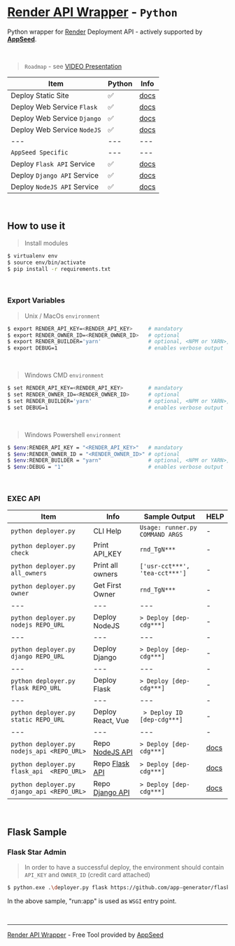 # [Render API Wrapper](https://www.youtube.com/watch?v=RRbmOhTzkYo) - `Python`

Python wrapper for [Render](https://render.com/) Deployment API - actively supported by **[AppSeed](https://appseed.us/)**.

<br />

> `Roadmap` - see [VIDEO Presentation](https://www.youtube.com/watch?v=RRbmOhTzkYo)

| Item | Python | Info |
| --- | --- | --- |
| Deploy Static Site          | ✅ | [docs](./docs/deploy-static.md) |
| Deploy Web Service `Flask`  | ✅ | [docs](./docs/deploy-flask.md)  |
| Deploy Web Service `Django` | ✅ | [docs](./docs/deploy-django.md) |
| Deploy Web Service `NodeJS` | ✅ | [docs](./docs/deploy-nodejs.md) |
| --- | --- | --- |
| `AppSeed Specific` | --- | --- |
| Deploy `Flask API` Service  | ✅ | [docs](./docs/deploy-flask-api.md)  |
| Deploy `Django API` Service | ✅ | [docs](./docs/deploy-django-api.md) |
| Deploy `NodeJS API` Service | ✅ | [docs](./docs/deploy-nodejs-api.md) |

<br />

## How to use it

> Install modules

```bash
$ virtualenv env
$ source env/bin/activate
$ pip install -r requirements.txt
```

<br />

### Export Variables

> Unix / MacOs `environment`

```bash
$ export RENDER_API_KEY=<RENDER_API_KEY>     # mandatory
$ export RENDER_OWNER_ID=<RENDER_OWNER_ID>   # optional
$ export RENDER_BUILDER='yarn'               # optional, <NPM or YARN>, defaults to NPM
$ export DEBUG=1                             # enables verbose output
```

<br />

> Windows CMD `environment`

```bash
$ set RENDER_API_KEY=<RENDER_API_KEY>        # mandatory
$ set RENDER_OWNER_ID=<RENDER_OWNER_ID>      # optional
$ set RENDER_BUILDER='yarn'                  # optional, <NPM or YARN>, defaults to NPM
$ set DEBUG=1                                # enables verbose output
```

<br />

> Windows Powershell `environment`

```bash
$ $env:RENDER_API_KEY = "<RENDER_API_KEY>"   # mandatory
$ $env:RENDER_OWNER_ID = "<RENDER_OWNER_ID>" # optional
$ $env:RENDER_BUILDER = "yarn"               # optional, <NPM or YARN>, defaults to NPM
$ $env:DEBUG = "1"                           # enables verbose output
```

<br />

### EXEC API

| Item | Info | Sample Output | HELP |
| --- | --- | --- | --- |
| `python deployer.py` | CLI Help | `Usage: runner.py COMMAND ARGS` | - |
| `python deployer.py check` | Print API_KEY | `rnd_TgN***` | - |
| `python deployer.py all_owners` | Print all owners | `['usr-cct***', 'tea-cct***']` | - |
| `python deployer.py owner` | Get First Owner | `rnd_TgN***` | - |
| --- | --- | --- | - |
| `python deployer.py nodejs REPO_URL` | Deploy NodeJS | `> Deploy [dep-cdg***]` | - |
| --- | --- | --- | - |
| `python deployer.py django REPO_URL` | Deploy Django | `> Deploy [dep-cdg***]` | - |
| --- | --- | --- | - |
| `python deployer.py flask REPO_URL`  | Deploy Flask  | `> Deploy [dep-cdg***]` | - |
| --- | --- | --- | - |
| `python deployer.py static REPO_URL` | Deploy React, Vue | ` > Deploy ID [dep-cdg***]` | - |
| --- | --- | --- | - |
| `python deployer.py nodejs_api <REPO_URL>` | Repo [NodeJS API](https://github.com/app-generator/api-server-nodejs) | `> Deploy [dep-cdg***]` | [docs](./docs/deploy-nodejs-api.md) |
| `python deployer.py flask_api  <REPO_URL>` | Repo [Flask API](https://github.com/app-generator/api-server-flask)   | `> Deploy [dep-cdg***]` | [docs](./docs/deploy-flask-api.md)  |
| `python deployer.py django_api <REPO_URL>` | Repo [Django API](https://github.com/app-generator/api-server-django) | `> Deploy [dep-cdg***]` | [docs](./docs/deploy-django-api.md) |

<br />

## Flask Sample 

### Flask Star Admin 

> In order to have a successful deploy, the environment should contain `API_KEY` and `OWNER_ID` (credit card attached)  

```bash
$ python.exe .\deployer.py flask https://github.com/app-generator/flask-star-admin 
```

In the above sample, "run:app" is used as `WSGI` entry point.    

<br />

---
[Render API Wrapper](https://www.youtube.com/watch?v=RRbmOhTzkYo) - Free Tool provided by [AppSeed](https://appseed.us/)

